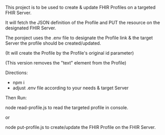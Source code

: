 This project is to be used to create & update FHIR Profiles on a targeted FHIR Server.

It will fetch the JSON definition of the Profile and PUT the resource on the designated FHIR Server.

The poroject uses the .env file to designate the Profile link & the target Server the profile should be created/updated.

(It will create the Profile by the Profile's original id parameter)

(This version removes the "text" element from the Profile)

Directions:

- npm i
- adjust .env file according to your needs & target Server

Then Run:

node read-profile.js to read the targeted profile in console.

or

node put-profile.js to create/update the FHIR Profile on the FHIR Server.
